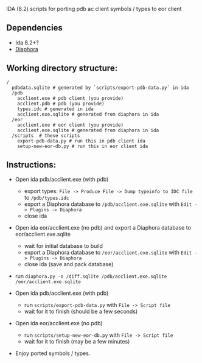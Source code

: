 IDA (8.2) scripts for porting pdb ac client symbols / types to eor client

## Dependencies
- Ida 8.2+?
- [Diaphora](https://github.com/joxeankoret/diaphora)

## Working directory structure:
```
/
  pdbdata.sqlite # generated by `scripts/export-pdb-data.py` in ida
  /pdb
    acclient.exe # pdb client (you provide)
    acclient.pdb # pdb (you provide)
    types.idc # generated in ida
    acclient.exe.sqlite # generated from diaphora in ida
  /eor
    acclient.exe # eor client (you provide)
    acclient.exe.sqlite # generated from diaphora in ida
  /scripts  # these scripts
    export-pdb-data.py # run this in pdb client ida
    setup-new-eor-db.py # run this in eor client ida
```

## Instructions:

- Open ida pdb/acclient.exe (with pdb)
  - export types: `File -> Produce File -> Dump typeinfo to IDC file` to `/pdb/types.idc`
  - export a Diaphora database to `/pdb/acclient.exe.sqlite` with `Edit -> Plugins -> Diaphora`
  - close ida

- Open ida eor/acclient.exe (no pdb) and export a Diaphora database to eor/acclient.exe.sqlite
  - wait for initial database to build
  - export a Diaphora database to `/eor/acclient.exe.sqlite` with `Edit -> Plugins -> Diaphora`
  - close ida (save and pack database)

- run `diaphora.py -o /diff.sqlite /pdb/acclient.exe.sqlite /eor/acclient.exe.sqlite`

- Open ida pdb/acclient.exe (with pdb)
  - run `scripts/export-pdb-data.py` with `File -> Script file`
  - wait for it to finish (should be a few seconds)

- Open ida eor/acclient.exe (no pdb)
  - run `scripts/setup-new-eor-db.py` with `File -> Script file`
  - wait for it to finish (may be a few minutes)

- Enjoy ported symbols / types.